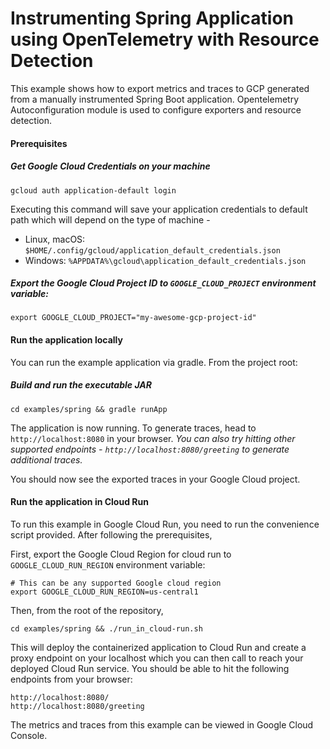 # Instrumenting Spring Application using OpenTelemetry with Resource Detection

This example shows how to export metrics and traces to GCP generated from a manually instrumented Spring Boot application.
Opentelemetry Autoconfiguration module is used to configure exporters and resource detection. 

#### Prerequisites

##### Get Google Cloud Credentials on your machine

```shell
gcloud auth application-default login
```
Executing this command will save your application credentials to default path which will depend on the type of machine -
- Linux, macOS: `$HOME/.config/gcloud/application_default_credentials.json`
- Windows: `%APPDATA%\gcloud\application_default_credentials.json`

##### Export the Google Cloud Project ID to `GOOGLE_CLOUD_PROJECT` environment variable:

```shell
export GOOGLE_CLOUD_PROJECT="my-awesome-gcp-project-id"
```

#### Run the application locally

You can run the example application via gradle. From the project root:

##### Build and run the executable JAR

```shell
cd examples/spring && gradle runApp
```

The application is now running. To generate traces, head to `http://localhost:8080` in your browser.
*You can also try hitting other supported endpoints - `http://localhost:8080/greeting` to generate additional traces.*

You should now see the exported traces in your Google Cloud project.

#### Run the application in Cloud Run

To run this example in Google Cloud Run, you need to run the convenience script provided. After following the prerequisites,

First, export the Google Cloud Region for cloud run to `GOOGLE_CLOUD_RUN_REGION` environment variable:

```shell
# This can be any supported Google cloud region
export GOOGLE_CLOUD_RUN_REGION=us-central1
```

Then, from the root of the repository,
```shell
cd examples/spring && ./run_in_cloud-run.sh
```

This will deploy the containerized application to Cloud Run and create a proxy endpoint on your localhost which you can then call to reach your deployed Cloud Run service.
You should be able to hit the following endpoints from your browser: 

```text
http://localhost:8080/
http://localhost:8080/greeting
```

The metrics and traces from this example can be viewed in Google Cloud Console.